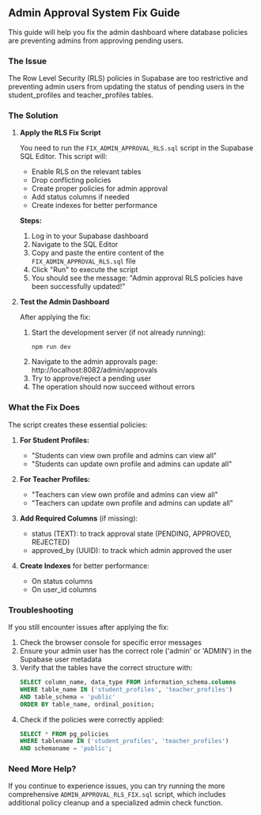 ## Admin Approval System Fix Guide

This guide will help you fix the admin dashboard where database policies are preventing admins from approving pending users.

### The Issue

The Row Level Security (RLS) policies in Supabase are too restrictive and preventing admin users from updating the status of pending users in the student_profiles and teacher_profiles tables.

### The Solution

1. **Apply the RLS Fix Script**

   You need to run the `FIX_ADMIN_APPROVAL_RLS.sql` script in the Supabase SQL Editor. This script will:
   - Enable RLS on the relevant tables
   - Drop conflicting policies
   - Create proper policies for admin approval
   - Add status columns if needed
   - Create indexes for better performance

   **Steps:**
   1. Log in to your Supabase dashboard
   2. Navigate to the SQL Editor
   3. Copy and paste the entire content of the `FIX_ADMIN_APPROVAL_RLS.sql` file
   4. Click "Run" to execute the script
   5. You should see the message: "Admin approval RLS policies have been successfully updated!"

2. **Test the Admin Dashboard**

   After applying the fix:
   1. Start the development server (if not already running):
      ```
      npm run dev
      ```
   2. Navigate to the admin approvals page: http://localhost:8082/admin/approvals
   3. Try to approve/reject a pending user
   4. The operation should now succeed without errors

### What the Fix Does

The script creates these essential policies:

1. **For Student Profiles:**
   - "Students can view own profile and admins can view all"
   - "Students can update own profile and admins can update all"

2. **For Teacher Profiles:**
   - "Teachers can view own profile and admins can view all"
   - "Teachers can update own profile and admins can update all"

3. **Add Required Columns** (if missing):
   - status (TEXT): to track approval state (PENDING, APPROVED, REJECTED)
   - approved_by (UUID): to track which admin approved the user

4. **Create Indexes** for better performance:
   - On status columns
   - On user_id columns

### Troubleshooting

If you still encounter issues after applying the fix:

1. Check the browser console for specific error messages
2. Ensure your admin user has the correct role ('admin' or 'ADMIN') in the Supabase user metadata
3. Verify that the tables have the correct structure with:
   ```sql
   SELECT column_name, data_type FROM information_schema.columns 
   WHERE table_name IN ('student_profiles', 'teacher_profiles')
   AND table_schema = 'public'
   ORDER BY table_name, ordinal_position;
   ```
4. Check if the policies were correctly applied:
   ```sql
   SELECT * FROM pg_policies 
   WHERE tablename IN ('student_profiles', 'teacher_profiles')
   AND schemaname = 'public';
   ```

### Need More Help?

If you continue to experience issues, you can try running the more comprehensive `ADMIN_APPROVAL_RLS_FIX.sql` script, which includes additional policy cleanup and a specialized admin check function.
